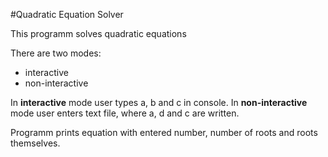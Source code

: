 #Quadratic Equation Solver

This programm solves quadratic equations

There are two modes: 
- interactive 
- non-interactive

In **interactive** mode user types a, b and c in console. In **non-interactive** mode user enters text file, where a, d and c are written. 

Programm prints equation with entered number, number of roots and roots themselves.
